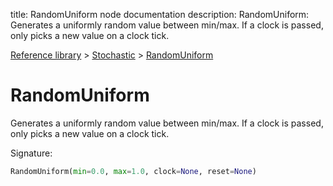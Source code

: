 title: RandomUniform node documentation
description: RandomUniform: Generates a uniformly random value between min/max. If a clock is passed, only picks a new value on a clock tick.

[Reference library](../../index.md) > [Stochastic](../index.md) > [RandomUniform](index.md)

# RandomUniform

Generates a uniformly random value between min/max. If a clock is passed, only picks a new value on a clock tick.

Signature:
```python
RandomUniform(min=0.0, max=1.0, clock=None, reset=None)
```
